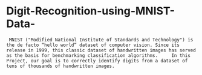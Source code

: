# Digit-Recognition-using-MNIST-Data-
     MNIST ("Modified National Institute of Standards and Technology") is the de facto “hello world” dataset of computer vision. Since its release in 1999, this classic dataset of handwritten images has served as the basis for benchmarking classification algorithms.     In this Project, our goal is to correctly identify digits from a dataset of tens of thousands of handwritten images.
